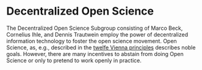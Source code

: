 # Decentralized Open Science

The Decentralized Open Science Subgroup consisting of Marco Beck, Cornelius Ihle, and Dennis Trautwein employ the power of decentralized information technology to foster the open science movement.
Open Science, as, e.g., described in the [twelfe Vienna principles](https://viennaprinciples.org/) describes noble goals.
However, there are many incentives to abstain from doing Open Science or only to pretend to work openly in practice.
